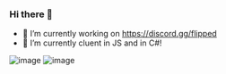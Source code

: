### Hi there 👋

- 🔭 I’m currently working on https://discord.gg/flipped
- 🌱 I’m currently cluent in JS and in C#!

![image](https://github.com/vexxwyd/vexxwyd/assets/140930851/f8d50966-ad36-4568-a6aa-d4b15d87d748) 
![image](https://github.com/vexxwyd/vexxwyd/assets/140930851/68cf351d-be6b-4984-b355-9321142d3638)




